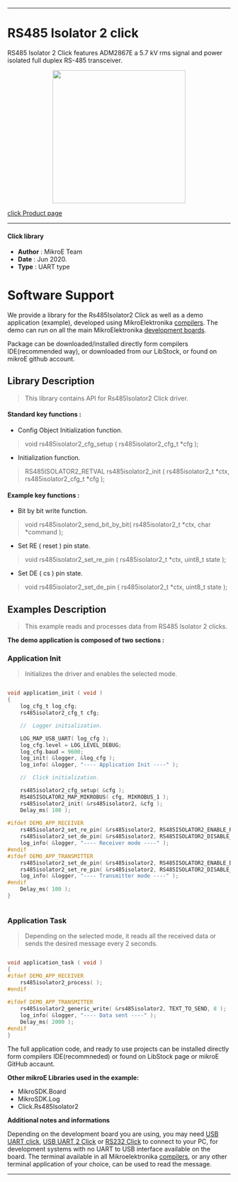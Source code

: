 
---
# RS485 Isolator 2 click

RS485 Isolator 2 Click features ADM2867E a 5.7 kV rms signal and power isolated full duplex RS-485 transceiver.

<p align="center">
  <img src="https://download.mikroe.com/images/click_for_ide/rs485isolator2_click.png" height=300px>
</p>

[click Product page](https://www.mikroe.com/rs485-isolator-2-click)

---


#### Click library 

- **Author**        : MikroE Team
- **Date**          : Jun 2020.
- **Type**          : UART type


# Software Support

We provide a library for the Rs485Isolator2 Click 
as well as a demo application (example), developed using MikroElektronika 
[compilers](https://shop.mikroe.com/compilers). 
The demo can run on all the main MikroElektronika [development boards](https://shop.mikroe.com/development-boards).

Package can be downloaded/installed directly form compilers IDE(recommended way), or downloaded from our LibStock, or found on mikroE github account. 

## Library Description

> This library contains API for Rs485Isolator2 Click driver.

#### Standard key functions :

- Config Object Initialization function.
> void rs485isolator2_cfg_setup ( rs485isolator2_cfg_t *cfg ); 
 
- Initialization function.
> RS485ISOLATOR2_RETVAL rs485isolator2_init ( rs485isolator2_t *ctx, rs485isolator2_cfg_t *cfg );

#### Example key functions :

- Bit by bit write function.
> void rs485isolator2_send_bit_by_bit( rs485isolator2_t *ctx, char *command );
 
- Set RE ( reset ) pin state.
> void rs485isolator2_set_re_pin ( rs485isolator2_t *ctx, uint8_t state );

- Set DE ( cs ) pin state.
> void rs485isolator2_set_de_pin ( rs485isolator2_t *ctx, uint8_t state );

## Examples Description

> This example reads and processes data from RS485 Isolator 2 clicks.

**The demo application is composed of two sections :**

### Application Init 

> Initializes the driver and enables the selected mode.

```c

void application_init ( void )
{
    log_cfg_t log_cfg;
    rs485isolator2_cfg_t cfg;

    //  Logger initialization.

    LOG_MAP_USB_UART( log_cfg );
    log_cfg.level = LOG_LEVEL_DEBUG;
    log_cfg.baud = 9600;
    log_init( &logger, &log_cfg );
    log_info( &logger, "---- Application Init ----" );

    //  Click initialization.

    rs485isolator2_cfg_setup( &cfg );
    RS485ISOLATOR2_MAP_MIKROBUS( cfg, MIKROBUS_1 );
    rs485isolator2_init( &rs485isolator2, &cfg );
    Delay_ms( 100 );
    
#ifdef DEMO_APP_RECEIVER
    rs485isolator2_set_re_pin( &rs485isolator2, RS485ISOLATOR2_ENABLE_RE );
    rs485isolator2_set_de_pin( &rs485isolator2, RS485ISOLATOR2_DISABLE_DE );
    log_info( &logger, "---- Receiver mode ----" );
#endif    
#ifdef DEMO_APP_TRANSMITTER
    rs485isolator2_set_de_pin( &rs485isolator2, RS485ISOLATOR2_ENABLE_DE );
    rs485isolator2_set_re_pin( &rs485isolator2, RS485ISOLATOR2_DISABLE_RE );
    log_info( &logger, "---- Transmitter mode ----" );
#endif    
    Delay_ms( 100 );
}
  
```

### Application Task

> Depending on the selected mode, it reads all the received data or sends the desired message every 2 seconds.

```c

void application_task ( void )
{
#ifdef DEMO_APP_RECEIVER
    rs485isolator2_process( );
#endif    
    
#ifdef DEMO_APP_TRANSMITTER
    rs485isolator2_generic_write( &rs485isolator2, TEXT_TO_SEND, 8 );
    log_info( &logger, "---- Data sent ----" );
    Delay_ms( 2000 );
#endif    
} 

```

The full application code, and ready to use projects can be  installed directly form compilers IDE(recommneded) or found on LibStock page or mikroE GitHub accaunt.

**Other mikroE Libraries used in the example:** 

- MikroSDK.Board
- MikroSDK.Log
- Click.Rs485Isolator2

**Additional notes and informations**

Depending on the development board you are using, you may need 
[USB UART click](https://shop.mikroe.com/usb-uart-click), 
[USB UART 2 Click](https://shop.mikroe.com/usb-uart-2-click) or 
[RS232 Click](https://shop.mikroe.com/rs232-click) to connect to your PC, for 
development systems with no UART to USB interface available on the board. The 
terminal available in all Mikroelektronika 
[compilers](https://shop.mikroe.com/compilers), or any other terminal application 
of your choice, can be used to read the message.



---
